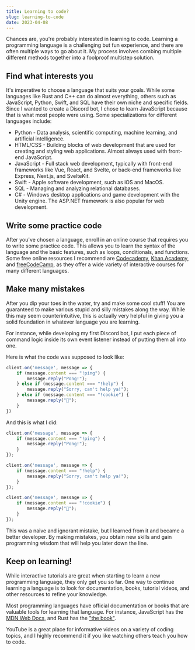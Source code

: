 ```yaml
---
title: Learning to code?
slug: learning-to-code
date: 2023-04-08
---
```


Chances are, you're probably interested in learning to code. Learning a programming language is a challenging but fun experience, and there are often multiple ways to go about it. My process involves combing multiple different methods together into a foolproof multistep solution.

##  Find what interests you

It's imperative to choose a language that suits your goals. While some languages like Rust and C++ can do almost everything, others such as JavaScript, Python, Swift, and SQL have their own niche and specific fields. Since I wanted to create a Discord bot, I chose to learn JavaScript because that is what most people were using. Some specializations for different languages include:

* Python - Data analysis, scientific computing, machine learning, and artificial intelligence.
* HTML/CSS - Building blocks of web development that are used for creating and styling web applications. Almost always used with front-end JavaScript.
* JavaScript - Full stack web development, typically with front-end frameworks like Vue, React, and Svelte, or back-end frameworks like Express, Next.js, and SvelteKit.
* Swift - Apple software development, such as iOS and MacOS.
* SQL - Managing and analyzing relational databases.
* C# - Windows desktop applications and game development with the Unity engine. The ASP.NET framework is also popular for web development.

## Write some practice code

After you've chosen a language, enroll in an online course that requires you to write some practice code. This allows you to learn the syntax of the language and the basic features, such as loops, conditionals, and functions. Some free online resources I recommend are [Codecademy](https://www.codecademy.com/), [Khan Academy](https://www.khanacademy.org/computing/computer-programming), and [freeCodeCamp](https://www.freecodecamp.org/), as they offer a wide variety of interactive courses for many different languages.

## Make many mistakes

After you dip your toes in the water, try and make some cool stuff! You are guaranteed to make various stupid and silly mistakes along the way. While this may seem counterintuitive, this is actually very helpful in giving you a solid foundation in whatever language you are learning.  

For instance, while developing my first Discord bot, I put each piece of command logic inside its own event listener instead of putting them all into one.  

Here is what the code was supposed to look like:

```js:index.js
client.on('message', message => {
    if (message.content === "!ping") {
        message.reply("Pong!");
    } else if (message.content === "!help") {
        message.reply("Sorry, can't help ya!");
    } else if (message.content === "!cookie") {
        message.reply("🍪");
    }
})
```


And this is what I did:
```js:index.js
client.on('message', message => {
    if (message.content === "!ping") {
        message.reply("Pong!");
    } 
});

client.on('message', message => {
    if (message.content === "!help") {
        message.reply("Sorry, can't help ya!");
    }
}); 

client.on('message', message => {
    if (message.content === "!cookie") {
        message.reply("🍪");
    }
}); 
```

This was a naive and ignorant mistake, but I learned from it and became a better developer. By making mistakes, you obtain new skills and gain programming wisdom that will help you later down the line.

## Keep on learning!

While interactive tutorials are great when starting to learn a new programming language, they only get you so far. One way to continue learning a language is to look for documentation, books, tutorial videos, and other resources to refine your knowledge.

Most programming languages have official documentation or books that are valuable tools for learning that language. For instance, JavaScript has the [MDN Web Docs](https://developer.mozilla.org/en-US/docs/Web/javascript), and Rust has the ["the book"](https://doc.rust-lang.org/book/).

YouTube is a great place for informative videos on a variety of coding topics, and I highly recommend it if you like watching others teach you how to code.